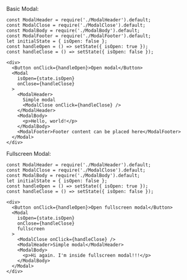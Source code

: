 Basic Modal:

    const ModalHeader = require('./ModalHeader').default;
    const ModalClose = require('./ModalClose').default;
    const ModalBody = require('./ModalBody').default;
    const ModalFooter = require('./ModalFooter').default;
    let initialState = { isOpen: false };
    const handleOpen = () => setState({ isOpen: true });
    const handleClose = () => setState({ isOpen: false });

    <div>
      <Button onClick={handleOpen}>Open modal</Button>
      <Modal
        isOpen={state.isOpen}
        onClose={handleClose}
      >
        <ModalHeader>
          Simple modal
          <ModalClose onClick={handleClose} />
        </ModalHeader>
        <ModalBody>
          <p>Hello, world!</p>
        </ModalBody>
        <ModalFooter>Footer content can be placed here</ModalFooter>
      </Modal>
    </div>

Fullscreen Modal:

    const ModalHeader = require('./ModalHeader').default;
    const ModalClose = require('./ModalClose').default;
    const ModalBody = require('./ModalBody').default;
    let initialState = { isOpen: false };
    const handleOpen = () => setState({ isOpen: true });
    const handleClose = () => setState({ isOpen: false });

    <div>
      <Button onClick={handleOpen}>Open fullscreen modal</Button>
      <Modal
        isOpen={state.isOpen}
        onClose={handleClose}
        fullscreen
      >
        <ModalClose onClick={handleClose} />
        <ModalHeader>Simple modal</ModalHeader>
        <ModalBody>
          <p>Hi again. I'm inside fullscreen modal!!!</p>
        </ModalBody>
      </Modal>
    </div>
